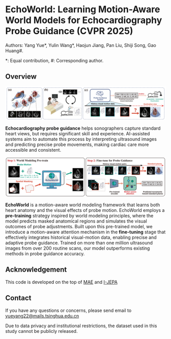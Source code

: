 # EchoWorld: Learning Motion-Aware World Models for Echocardiography Probe Guidance (CVPR 2025)
Authors: Yang Yue\*, Yulin Wang\*, Haojun Jiang, Pan Liu, Shiji Song, Gao Huang\#.

\*: Equal contribution, \#: Corresponding author.

## Overview

<img src="assets/fig1.png" alt="fig1" style="zoom:50%;" />

**Echocardiography probe guidance** helps sonographers capture standard heart views, but requires significant skill and experience. AI-assisted systems aim to automate this process by interpreting ultrasound images and predicting precise probe movements, making cardiac care more accessible and consistent.

<img src="assets/fig2.png" alt="fig2" style="zoom:50%;" />

**EchoWorld** is a motion-aware world modeling framework that learns both heart anatomy and the visual effects of probe motion. EchoWorld employs a **pre-training** strategy inspired by world modeling principles, where the model predicts masked anatomical regions and simulates the visual outcomes of probe adjustments. Built upon this pre-trained model, we introduce a motion-aware attention mechanism in the **fine-tuning** stage that effectively integrates historical visual-motion data, enabling precise and adaptive probe guidance. Trained on more than one million ultrasound images from over 200 routine scans, our model outperforms existing methods in probe guidance accuracy.

## Acknowledgement

This code is developed on the top of [MAE](https://github.com/facebookresearch/mae) and [I-JEPA](https://github.com/facebookresearch/ijepa)

## Contact

If you have any questions or concerns, please send email to yueyang22@mails.tsinghua.edu.cn

Due to data privacy and institutional restrictions, the dataset used in this study cannot be publicly released.
